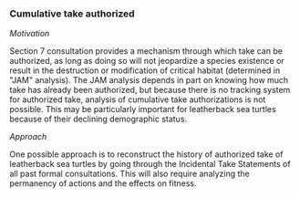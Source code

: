 ### Cumulative take authorized

_Motivation_

Section 7 consultation provides a mechanism through which take can be authorized, as long as doing so will not jeopardize a species existence or result in the destruction or modification of critical habitat (determined in "JAM" analysis). The JAM analysis depends in part on knowing how much take has already been authorized, but because there is no tracking system for authorized take, analysis of cumulative take authorizations is not possible. This may be particularly important for leatherback sea turtles because of their declining demographic status.

_Approach_

One possible approach is to reconstruct the history of authorized take of leatherback sea turtles by going through the Incidental Take Statements of all past formal consultations. This will also require analyzing the permanency of actions and the effects on fitness.

